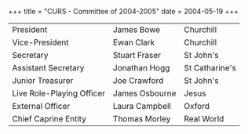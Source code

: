 +++
title = "CURS - Committee of 2004-2005"
date = 2004-05-19
+++


||||
|-|-|-|
|President 					|James Bowe 		|				Churchill 	|
|Vice-President 				|Ewan Clark 		|Churchill 	|
|Secretary 					|Stuart Fraser 	|St John's 	|
|Assistant Secretary 		|Jonathan Hogg 	|St Catharine's 	|
|Junior Treasurer 			|Joe Crawford 	|St John's 	|
|Live Role-Playing Officer 	|James Osbourne 	|Jesus 	|
|External Officer 			|Laura Campbell 	|Oxford 	|
|Chief Caprine Entity 		|Thomas Morley 	|Real World 	|
